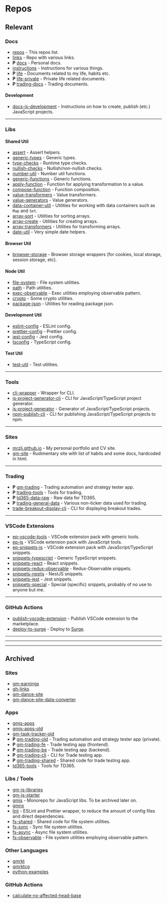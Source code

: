 # Repos

## Relevant

### Docs

- [repos](https://github.com/mrzli/repos) - This repos list.
- [links](https://github.com/mrzli/links) - Repo with various links.
- **P** [docs](https://github.com/mrzli/docs) - Personal docs.
- [instructions](https://github.com/mrzli/instructions) - Instructions for various things.
- **P** [life](https://github.com/mrzli/life) - Documents related to my life, habits etc.
- **P** [life-private](https://github.com/mrzli/life-private) - Private life related documents.
- **P** [trading-docs](https://github.com/mrzli/trading-docs) - Trading documents.

#### Development

- [docs-js-development](https://github.com/mrzli/docs-js-development) - Instructions on how to create, publish (etc.) JavaScript projects.

---

### Libs

#### Shared Util

- [assert](https://github.com/mrzli/assert) - Assert helpers.
- [generic-types](https://github.com/mrzli/generic-types) - Generic types.
- [type-checks](https://github.com/mrzli/type-checks) - Runtime type checks.
- [nullish-checks](https://github.com/mrzli/nullish-checks) - Nullish/non-nullish checks.
- [number-util](https://github.com/mrzli/number-util) - Number util functions.
- [generic-functions](https://github.com/mrzli/generic-functions) - Generic functions.
- [apply-function](https://github.com/mrzli/apply-function) - Function for applying transformation to a value.
- [compose-function](https://github.com/mrzli/compose-function) - Function composition.
- [value-transformers](https://github.com/mrzli/value-transformers) - Value transformers.
- [value-generators](https://github.com/mrzli/value-generators) - Value generators.
- [data-container-util](https://github.com/mrzli/data-container-util) - Utilities for working with data containers such as `Map` and `Set`.
- [array-sort](https://github.com/mrzli/array-sort) - Utilities for sorting arrays.
- [array-create](https://github.com/mrzli/array-create) - Utilities for creating arrays.
- [array-transformers](https://github.com/mrzli/array-transformers) - Utilities for transforming arrays.
- [date-util](https://github.com/mrzli/date-util) - Very simple date helpers.

#### Browser Util

- [browser-storage](https://github.com/mrzli/browser-storage) - Browser storage wrappers (for cookies, local storage, session storage, etc).

#### Node Util

- [file-system](https://github.com/mrzli/file-system) - File system utilities.
- [path](https://github.com/mrzli/path) - Path utilities.
- [exec-observable](https://github.com/mrzli/exec-observable) - Exec utilities employing observable pattern.
- [crypto](https://github.com/mrzli/crypto) - Some crypto utilities.
- [package-json](https://github.com/mrzli/package-json) - Utilities for reading package json.

#### Development Util

- [eslint-config](https://github.com/mrzli/eslint-config) - ESLint config.
- [prettier-config](https://github.com/mrzli/prettier-config) - Prettier config.
- [jest-config](https://github.com/mrzli/jest-config) - Jest config.
- [tsconfig](https://github.com/mrzli/tsconfig) - TypeScript config.

#### Test Util

- [test-util](https://github.com/mrzli/test-util) - Test utilities.

---

### Tools

- [cli-wrapper](https://github.com/mrzli/cli-wrapper) - Wrapper for CLI.
- [js-project-generator-cli](https://github.com/mrzli/js-project-generator-cli) - CLI for JavaScript/TypeScript project generator.
- [js-project-generator](https://github.com/mrzli/js-project-generator) - Generator of JavaScript/TypeScript projects.
- [npm-publish-cli](https://github.com/mrzli/npm-publish-cli) - CLI for publishing JavaScript/TypeScript projects to npm.

---

### Sites

- [mrzli.github.io](https://github.com/mrzli/mrzli.github.io) - My personal portfolio and CV site.
- [gm-site](https://github.com/mrzli/gm-site) - Rudimentary site with list of habits and some docs, hardcoded in html.

---

### Trading

- **P** [gm-trading](https://github.com/mrzli/gm-trading) - Trading automation and strategy tester app.
- **P** [trading-tools](https://github.com/mrzli/trading-tools) - Tools for trading.
- **P** [td365-data-raw](https://github.com/mrzli/td365-data-raw) - Raw data for TD365.
- **P** [trading-general-data](https://github.com/mrzli/trading-general-data) - Various non-ticker data used for trading.
- [trade-breakout-display-cli](https://github.com/mrzli/trade-breakout-display-cli) - CLI for displaying breakout trades.

---

### VSCode Extensions

- [ep-vscode-tools](https://github.com/mrzli-vscode-extensions/ep-vscode-tools) - VSCode extension pack with generic tools.
- [ep-js](https://github.com/mrzli-vscode-extensions/ep-js) - VSCode extension pack with JavaScript tools.
- [ep-snippets-js](https://github.com/mrzli-vscode-extensions/ep-snippets-js) - VSCode extension pack with JavaScript/TypeScript snippets.
- [snippets-typescript](https://github.com/mrzli-vscode-extensions/snippets-typescript) - Generic TypeScript snippets.
- [snippets-react](https://github.com/mrzli-vscode-extensions/snippets-react) - React snippets.
- [snippets-redux-observable](https://github.com/mrzli-vscode-extensions/snippets-redux-observable) - Redux-Observable snippets.
- [snippets-nestjs](https://github.com/mrzli-vscode-extensions/snippets-nestjs) - NestJS snippets.
- [snippets-jest](https://github.com/mrzli-vscode-extensions/snippets-jest) - Jest snippets.
- [snippets-special](https://github.com/mrzli-vscode-extensions/snippets-special) - Special (specific) snippets, probably of no use to anyone but me.

---

### GitHub Actions

- [publish-vscode-extension](https://github.com/mrzli-gh-actions/publish-vscode-extension) - Publish VSCode extension to the marketplace.
- [deploy-to-surge](https://github.com/mrzli-gh-actions/deploy-to-surge) - Deploy to [Surge](https://surge.sh).

---

---

---

## Archived

### Sites

- [gm-earnings](https://github.com/mrzli/gm-earnings)
- [gh-links](https://github.com/mrzli/gh-links)
- [gm-dance-site](https://github.com/mrzli/gm-dance-site)
- [gm-dance-site-data-converter](https://github.com/mrzli/gm-dance-site-data-converter)

### Apps

- [gmjs-apps](https://github.com/mrzli/gmjs-apps)
- [gmjs-apps-old](https://github.com/mrzli/gmjs-apps-old)
- [gm-task-tracker-old](https://github.com/mrzli/gm-task-tracker-old)
- **P** [gm-trading-old](https://github.com/mrzli/gm-trading-old) - Trading automation and strategy tester app (private).
- **P** [gm-trading-fe](https://github.com/mrzli/gm-trading-fe) - Trade testing app (frontend).
- **P** [gm-trading-be](https://github.com/mrzli/gm-trading-be) - Trade testing app (backend).
- **P** [gm-trading-cli](https://github.com/mrzli/gm-trading-cli) - CLI for Trade testing app.
- **P** [gm-trading-shared](https://github.com/mrzli/gm-trading-shared) - Shared code for trade testing app.
- [td365-tools](https://github.com/mrzli/td365-tools) - Tools for TD365.

### Libs / Tools

- [gm-js-libraries](https://github.com/mrzli/gm-js-libraries)
- [gm-js-starter](https://github.com/mrzli/gm-js-starter)
- [gmjs](https://github.com/mrzli/gmjs) - Monorepo for JavaScript libs. To be archived later on.
- [gmnx](https://github.com/mrzli/gmnx)
- [lint](https://github.com/mrzli/lint) - ESLint and Prettier wrapper, to reduce the amount of config files and direct dependencies.
- [fs-shared](https://github.com/mrzli/fs-shared) - Shared code for file system utilities.
- [fs-sync](https://github.com/mrzli/fs-sync) - Sync file system utilities.
- [fs-async](https://github.com/mrzli/fs-async) - Async file system utilities.
- [fs-observable](https://github.com/mrzli/fs-observable) - File system utilities employing observable pattern.

### Other Languages

- [gmrkt](https://github.com/mrzli/gmrkt)
- [gmrktcg](https://github.com/mrzli/gmrktcg)
- [python-examples](https://github.com/mrzli/python-examples)

### GitHub Actions

- [calculate-nx-affected-head-base](https://github.com/mrzli-gh-actions/calculate-nx-affected-head-base)
